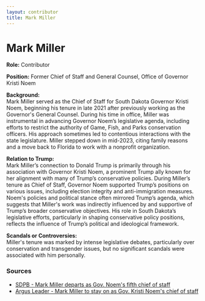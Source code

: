 ```yaml
---
layout: contributor  
title: Mark Miller
---
```


# Mark Miller

**Role:** Contributor

**Position:** Former Chief of Staff and General Counsel, Office of Governor Kristi Noem

**Background:**  
Mark Miller served as the Chief of Staff for South Dakota Governor Kristi Noem, beginning his tenure in late 2021 after previously working as the Governor's General Counsel. During his time in office, Miller was instrumental in advancing Governor Noem’s legislative agenda, including efforts to restrict the authority of Game, Fish, and Parks conservation officers. His approach sometimes led to contentious interactions with the state legislature. Miller stepped down in mid-2023, citing family reasons and a move back to Florida to work with a nonprofit organization.

**Relation to Trump:**  
Mark Miller’s connection to Donald Trump is primarily through his association with Governor Kristi Noem, a prominent Trump ally known for her alignment with many of Trump’s conservative policies. During Miller’s tenure as Chief of Staff, Governor Noem supported Trump’s positions on various issues, including election integrity and anti-immigration measures. Noem's policies and political stance often mirrored Trump’s agenda, which suggests that Miller's work was indirectly influenced by and supportive of Trump’s broader conservative objectives. His role in South Dakota’s legislative efforts, particularly in shaping conservative policy positions, reflects the influence of Trump’s political and ideological framework.

**Scandals or Controversies:**  
Miller's tenure was marked by intense legislative debates, particularly over conservation and transgender issues, but no significant scandals were associated with him personally.

### Sources
- [SDPB - Mark Miller departs as Gov. Noem's fifth chief of staff](https://www.sdpb.org)
- [Argus Leader - Mark Miller to stay on as Gov. Kristi Noem's chief of staff](https://www.argusleader.com)

